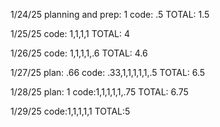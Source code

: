 1/24/25
planning and prep: 1
code: .5
TOTAL: 1.5

1/25/25
code: 1,1,1,1
TOTAL: 4

1/26/25
code: 1,1,1,1,.6
TOTAL: 4.6

1/27/25
plan: .66
code: .33,1,1,1,1,1,.5
TOTAL: 6.5

1/28/25
plan: 1
code:1,1,1,1,1,.75
TOTAL: 6.75

1/29/25
code:1,1,1,1,1
TOTAL:5
